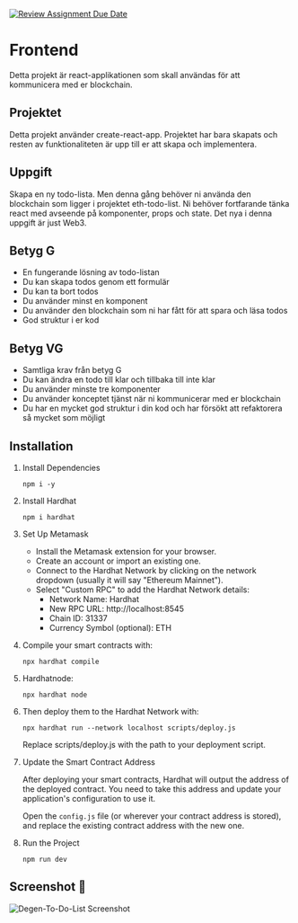 [![Review Assignment Due Date](https://classroom.github.com/assets/deadline-readme-button-24ddc0f5d75046c5622901739e7c5dd533143b0c8e959d652212380cedb1ea36.svg)](https://classroom.github.com/a/shSoOe6P)

# Frontend

Detta projekt är react-applikationen som skall användas för att kommunicera med er blockchain.

## Projektet

Detta projekt använder create-react-app. Projektet har bara skapats och resten av funktionaliteten är upp till er att skapa och implementera.

## Uppgift

Skapa en ny todo-lista. Men denna gång behöver ni använda den blockchain som ligger i projektet eth-todo-list. Ni behöver fortfarande tänka react med avseende på komponenter, props och state. Det nya i denna uppgift är just Web3.

## Betyg G

- En fungerande lösning av todo-listan
- Du kan skapa todos genom ett formulär
- Du kan ta bort todos
- Du använder minst en komponent
- Du använder den blockchain som ni har fått för att spara och läsa todos
- God struktur i er kod

## Betyg VG

- Samtliga krav från betyg G
- Du kan ändra en todo till klar och tillbaka till inte klar
- Du använder minste tre komponenter
- Du använder konceptet tjänst när ni kommunicerar med er blockchain
- Du har en mycket god struktur i din kod och har försökt att refaktorera så mycket som möjligt

## Installation

1. Install Dependencies

   `npm i -y`

2. Install Hardhat

   `npm i hardhat`

3. Set Up Metamask

   - Install the Metamask extension for your browser.
   - Create an account or import an existing one.
   - Connect to the Hardhat Network by clicking on the network dropdown (usually it will say "Ethereum Mainnet").
   - Select "Custom RPC" to add the Hardhat Network details:
     - Network Name: Hardhat
     - New RPC URL: http://localhost:8545
     - Chain ID: 31337
     - Currency Symbol (optional): ETH

4. Compile your smart contracts with:

   `npx hardhat compile`

5. Hardhatnode:

   `npx hardhat node`

6. Then deploy them to the Hardhat Network with:

   `npx hardhat run --network localhost scripts/deploy.js`

   Replace scripts/deploy.js with the path to your deployment script.

7. Update the Smart Contract Address

   After deploying your smart contracts, Hardhat will output the address of the deployed contract. You need to take this address and update your application's configuration to use it.

   Open the `config.js` file (or wherever your contract address is stored), and replace the existing contract address with the new one.

8. Run the Project

   `npm run dev`

## Screenshot :camera_flash:

![Degen-To-Do-List Screenshot](.jpg)
